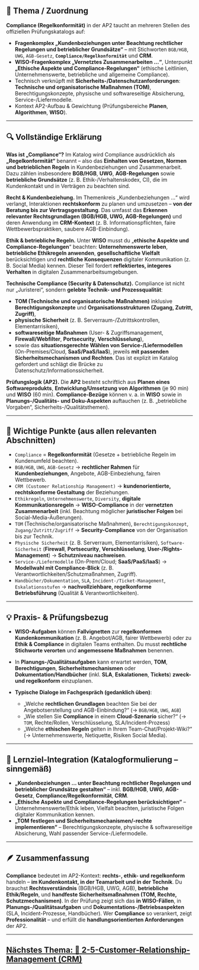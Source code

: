 ## 📘 Thema / Zuordnung

**Compliance (Regelkonformität)** in der AP2 taucht an mehreren Stellen des offiziellen Prüfungskatalogs auf:

* **Fragenkomplex „Kundenbeziehungen unter Beachtung rechtlicher Regelungen und betrieblicher Grundsätze“** – mit Stichworten `BGB/HGB`, `UWG`, `AGB-Gesetz`, **`Compliance/Regelkonformität`** und **CRM**. 
* **WISO-Fragenkomplex „Vernetztes Zusammenarbeiten …“**, Unterpunkt **„Ethische Aspekte und Compliance-Regelungen“** (ethische Leitlinien, Unternehmenswerte, betriebliche und allgemeine Compliance). 
* Technisch verknüpft mit **Sicherheits-/Datenschutzanforderungen**: **Technische und organisatorische Maßnahmen (TOM)**, Berechtigungskonzepte, physische und softwareseitige Absicherung, Service-/Liefermodelle. 
* Kontext AP2-Aufbau & Gewichtung (Prüfungsbereiche **Planen**, **Algorithmen**, **WISO**). 

---

## 🔍 Vollständige Erklärung

**Was ist „Compliance“?**
Im Katalog wird Compliance ausdrücklich als **„Regelkonformität“** benannt – also das **Einhalt­en von Gesetzen, Normen und betrieblichen Regeln** in Kundenbeziehungen und Zusammenarbeit. Dazu zählen insbesondere **BGB/HGB**, **UWG**, **AGB-Regelungen** sowie **betriebliche Grundsätze** (z. B. Ethik-/Verhaltenskodex, CI), die im Kundenkontakt und in Verträgen zu beachten sind. 

**Recht & Kundenbeziehung.**
Im Themenkreis „Kundenbeziehungen …“ wird verlangt, Interaktionen **rechtskonform** zu planen und umzusetzen – **von der Beratung bis zur Vertragsgestaltung**. Das umfasst das **Erkennen relevanter Rechtsgrundlagen (BGB/HGB, UWG, AGB-Regelungen)** und deren Anwendung im **CRM-Kontext** (z. B. Informationspflichten, faire Wettbewerbspraktiken, saubere AGB-Einbindung). 

**Ethik & betriebliche Regeln.**
Unter **WISO** musst du „**ethische Aspekte und Compliance-Regelungen**“ beachten: **Unternehmenswerte leben**, **betriebliche Ethikregeln anwenden**, **gesellschaftliche Vielfalt** berücksichtigen und **rechtliche Konsequenzen** digitaler Kommunikation (z. B. Social Media) kennen. Dieser Teil fordert **reflektiertes, integeres Verhalten** in digitalen Zusammenarbeitsumgebungen. 

**Technische Compliance (Security & Datenschutz).**
Compliance ist nicht nur „Juristerei“, sondern **gelebte Technik- und Prozessqualität**:

* **TOM (Technische und organisatorische Maßnahmen)** inklusive **Berechtigungskonzepte** und **Organisationsstrukturen (Zugang, Zutritt, Zugriff)**,
* **physische Sicherheit** (z. B. Serverraum-/Zutrittskontrollen, Elementarrisiken),
* **software­seitige Maßnahmen** (User- & Zugriffsmanagement, **Firewall/Webfilter**, **Portsecurity**, **Verschlüsselung**),
* sowie das **situationsgerechte Wählen von Service-/Liefermodellen** (On-Premises/Cloud, **SaaS/PaaS/IaaS**), jeweils **mit passenden Sicherheitsmechanismen und Rechten**. Das ist explizit im Katalog gefordert und schlägt die Brücke zu Datenschutz/Informationssicherheit. 

**Prüfungslogik (AP2).**
Die **AP2** besteht schriftlich aus **Planen eines Softwareprodukts**, **Entwicklung/Umsetzung von Algorithmen** (je 90 min) und **WISO** (60 min). **Compliance-Bezüge** können v. a. in **WISO** sowie in **Planungs-/Qualitäts- und Doku-Aspekten** auftauchen (z. B. „betriebliche Vorgaben“, Sicherheits-/Qualitätsthemen). 

---

## 🧩 Wichtige Punkte (aus allen relevanten Abschnitten)

* `Compliance` = **Regelkonformität** (Gesetze + betriebliche Regeln im Kundenumfeld beachten). 
* `BGB/HGB`, `UWG`, `AGB-Gesetz` → **rechtlicher Rahmen** für **Kundenbeziehungen**, Angebote, AGB-Einbeziehung, fairen Wettbewerb. 
* `CRM (Customer Relationship Management)` → **kundenorientierte, rechtskonforme Gestaltung** der Beziehungen. 
* `Ethikregeln`, `Unternehmenswerte`, `Diversity`, **digitale Kommunikationsregeln** → **WISO-Compliance** in der **vernetzten Zusammenarbeit** (inkl. Beachtung möglicher **juristischer Folgen** bei Social-Media-Äußerungen). 
* `TOM` (Technische/organisatorische Maßnahmen), `Berechtigungskonzept`, `Zugang/Zutritt/Zugriff` → **Security-Compliance** von der Organisation bis zur Technik. 
* `Physische Sicherheit` (z. B. Serverraum, Elementarrisiken), `Software-Sicherheit` (**Firewall**, **Portsecurity**, **Verschlüsselung**, **User-/Rights-Management**) → **Schutzniveau nachweisen**. 
* `Service-/Liefermodelle` (On-Prem/Cloud; **SaaS/PaaS/IaaS**) → **Modellwahl mit Compliance-Blick** (z. B. Verantwortlichkeiten/Schutzmaßnahmen, Zugriff). 
* `Handbücher/Dokumentation`, `SLA`, `Incident-/Ticket-Management`, `Eskalationsstufen` → **nachvollziehbare, regelkonforme Betriebsführung** (Qualität & Verantwortlichkeiten). 

---

## 💡 Praxis- & Prüfungsbezug

* **WISO-Aufgaben** können **Fallvignetten** zur **regelkonformen Kundenkommunikation** (z. B. Angebot/AGB, fairer Wettbewerb) oder zu **Ethik & Compliance** in digitalen Teams enthalten. Du musst **rechtliche Stichworte verorten** und **angemessene Maßnahmen** benennen.
* In **Planungs-/Qualitätsaufgaben** kann erwartet werden, **TOM**, **Berechtigungen**, **Sicherheitsmechanismen** oder **Dokumentation/Handbücher** (inkl. **SLA**, **Eskalationen**, **Tickets**) **zweck- und regelkonform** einzuplanen. 
* **Typische Dialoge im Fachgespräch (gedanklich üben)**:

  * „Welche **rechtlichen Grundlagen** beachten Sie bei der Angebotserstellung und AGB-Einbindung?“ (→ `BGB/HGB`, `UWG`, `AGB`) 
  * „Wie stellen Sie **Compliance** in einem **Cloud-Szenario** sicher?“ (→ `TOM`, Rechte/Rollen, Verschlüsselung, SLA/Incident-Prozess) 
  * „Welche **ethischen Regeln** gelten in Ihrem Team-Chat/Projekt-Wiki?“ (→ Unternehmenswerte, Netiquette, Risiken Social Media). 

---

## 🧠 Lernziel-Integration (Katalogformulierung – sinngemäß)

* **„Kundenbeziehungen … unter Beachtung rechtlicher Regelungen und betrieblicher Grundsätze gestalten“** – inkl. **BGB/HGB**, **UWG**, **AGB-Gesetz**, **Compliance/Regelkonformität**, **CRM**. 
* **„Ethische Aspekte und Compliance-Regelungen berücksichtigen“** – Unternehmenswerte/Ethik leben, Vielfalt beachten, juristische Folgen digitaler Kommunikation kennen. 
* **„TOM festlegen und Sicherheitsmechanismen/-rechte implementieren“** – Berechtigungskonzepte, physische & softwareseitige Absicherung, Wahl passender Service-/Liefermodelle. 

---

## 🪶 Zusammenfassung

**Compliance** bedeutet im AP2-Kontext: **rechts-, ethik- und regelkonform** handeln – **im Kundenkontakt, in der Teamarbeit und in der Technik**. Du brauchst **Rechtsverständnis** (BGB/HGB, UWG, AGB), **betriebliche Ethik/Regeln**, und **handfeste Sicherheitsmaßnahmen (TOM, Rechte, Schutzmechanismen)**. In der Prüfung zeigt sich das **in WISO-Fällen**, in **Planungs-/Qualitätsaufgaben** und **Dokumentations-/Betriebsaspekten** (SLA, Incident-Prozesse, Handbücher). Wer **Compliance** so verankert, zeigt **Professionalität** – und erfüllt die **handlungsorientierten Anforderungen** der AP2.

---

## [Nächstes Thema: 📘 2-5-Customer-Relationship-Management (CRM)](./2-5-customer-relationship-management.md)